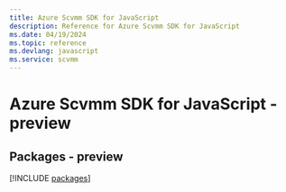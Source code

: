 ```yaml
---
title: Azure Scvmm SDK for JavaScript
description: Reference for Azure Scvmm SDK for JavaScript
ms.date: 04/19/2024
ms.topic: reference
ms.devlang: javascript
ms.service: scvmm
---
```

# Azure Scvmm SDK for JavaScript - preview
## Packages - preview
[!INCLUDE [packages](scvmm-index.md)]